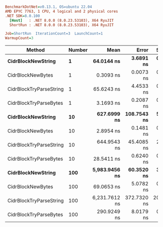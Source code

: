 ``` ini

BenchmarkDotNet=v0.13.1, OS=ubuntu 22.04
AMD EPYC 7763, 1 CPU, 4 logical and 2 physical cores
.NET SDK=8.0.100
  [Host]   : .NET 8.0.0 (8.0.23.53103), X64 RyuJIT
  ShortRun : .NET 8.0.0 (8.0.23.53103), X64 RyuJIT

Job=ShortRun  IterationCount=3  LaunchCount=1  
WarmupCount=3  

```
|                  Method | Number |          Mean |       Error |     StdDev |           Min |           Max | Allocated |
|------------------------ |------- |--------------:|------------:|-----------:|--------------:|--------------:|----------:|
|      **CidrBlockNewString** |      **1** |    **64.0144 ns** |   **3.6891 ns** |  **0.2022 ns** |    **63.8659 ns** |    **64.2447 ns** |         **-** |
|       CidrBlockNewBytes |      1 |     0.3093 ns |   0.0073 ns |  0.0004 ns |     0.3088 ns |     0.3097 ns |         - |
| CidrBlockTryParseString |      1 |    65.6243 ns |   4.4533 ns |  0.2441 ns |    65.4760 ns |    65.9061 ns |         - |
|  CidrBlockTryParseBytes |      1 |     3.1693 ns |   0.2087 ns |  0.0114 ns |     3.1617 ns |     3.1824 ns |         - |
|      **CidrBlockNewString** |     **10** |   **627.6999 ns** | **108.7543 ns** |  **5.9612 ns** |   **620.8166 ns** |   **631.1495 ns** |         **-** |
|       CidrBlockNewBytes |     10 |     2.8954 ns |   0.1481 ns |  0.0081 ns |     2.8861 ns |     2.9012 ns |         - |
| CidrBlockTryParseString |     10 |   644.9543 ns |  45.4085 ns |  2.4890 ns |   642.3720 ns |   647.3381 ns |         - |
|  CidrBlockTryParseBytes |     10 |    28.5411 ns |   0.6240 ns |  0.0342 ns |    28.5205 ns |    28.5806 ns |         - |
|      **CidrBlockNewString** |    **100** | **5,983.9456 ns** |  **60.3520 ns** |  **3.3081 ns** | **5,980.5307 ns** | **5,987.1354 ns** |         **-** |
|       CidrBlockNewBytes |    100 |    69.0653 ns |   5.0782 ns |  0.2784 ns |    68.7592 ns |    69.3033 ns |         - |
| CidrBlockTryParseString |    100 | 6,231.7612 ns | 372.7320 ns | 20.4307 ns | 6,212.1596 ns | 6,252.9307 ns |         - |
|  CidrBlockTryParseBytes |    100 |   290.9249 ns |   8.0179 ns |  0.4395 ns |   290.6202 ns |   291.4287 ns |         - |
